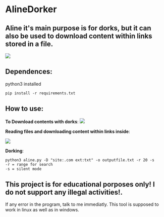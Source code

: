 # AlineDorker

## Aline it's main purpose is for dorks, but it can also be used to download content within links stored in a file.

<img src="https://cdn.discordapp.com/attachments/307281507431481344/904444564377591889/unknown.png">

## Dependences:

python3 installed

`pip install -r requirements.txt`


## How to use:

**To Download contents with dorks**:
<img src="https://cdn.discordapp.com/attachments/307281507431481344/904425600809304155/unknown.png">

**Reading files and downloading content within links inside**:

<img src="https://media.discordapp.net/attachments/876919540682989609/916780291639611452/unknown.png?width=591&height=79">

**Dorking**:

```
python3 aline.py -D "site:.com ext:txt" -o outputfile.txt -r 20 -s
-r = range for search
-s = silent mode
```


## This project is for educational porposes only! I do not support any illegal activities!.

If any error in the program, talk to me immediatly. This tool is supposed to work in linux as well as in windows.

          




